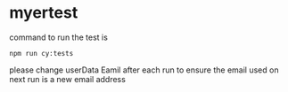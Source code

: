 # myertest
command to run the test is 
```
npm run cy:tests
```
please change userData Eamil after each run to ensure the email used on next run is a new email address